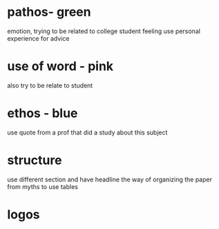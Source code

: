 # pathos- green
emotion, trying to be related to college student feeling
use personal experience for advice

# use of word - pink
also try to be relate to student
# ethos - blue
use quote from a prof that did a study about this subject
# structure 
use different section and have headline
the way of organizing the paper from myths to 
use tables

# logos
